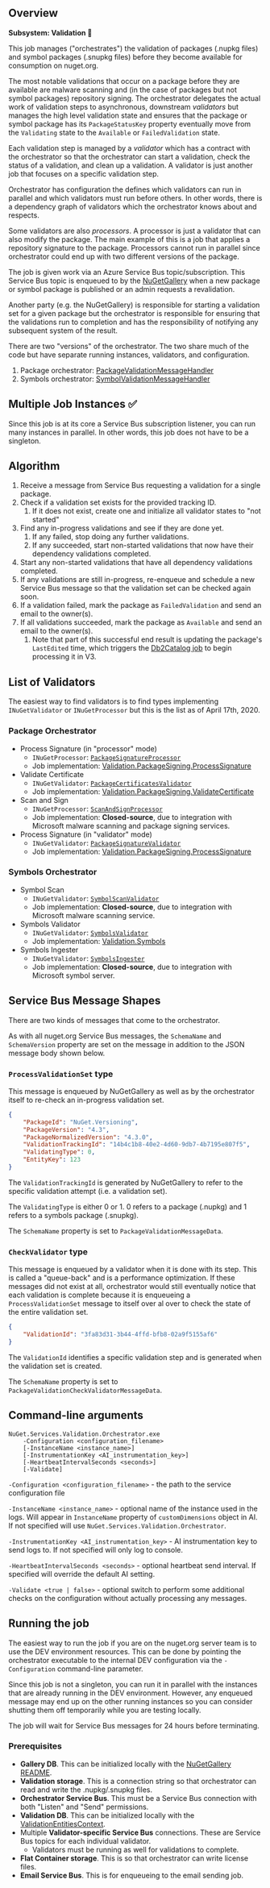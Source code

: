 ﻿## Overview

**Subsystem: Validation 📝**

This job manages ("orchestrates") the validation of packages (.nupkg files) and symbol packages (.snupkg files) before
they become available for consumption on nuget.org.

The most notable validations that occur on a package before they are available are malware scanning and (in the case of
packages but not symbol packages) repository signing. The orchestrator delegates the actual work of validation steps to
asynchronous, downstream *validators* but manages the high level validation state and ensures that the package or symbol
package has its `PackageStatusKey` property eventually move from the `Validating` state to the `Available` or
`FailedValidation` state.

Each validation step is managed by a *validator* which has a contract with the orchestrator so that the orchestrator can
start a validation, check the status of a validation, and clean up a validation. A validator is just another job that
focuses on a specific validation step.

Orchestrator has configuration the defines which validators can run in parallel and which validators must run before
others. In other words, there is a dependency graph of validators which the orchestrator knows about and respects.

Some validators are also *processors*. A processor is just a validator that can also modify the package. The main
example of this is a job that applies a repository signature to the package. Processors cannot run in parallel since
orchestrator could end up with two different versions of the package.

The job is given work via an Azure Service Bus topic/subscription. This Service Bus topic is enqueued to by the
[NuGetGallery](https://github.com/NuGet/NuGetGallery) when a new package or symbol package is published or an admin
requests a revalidation.

Another party (e.g. the NuGetGallery) is responsible for starting a validation set for a given package but the
orchestrator is responsible for ensuring that the validations run to completion and has the responsibility of notifying
any subsequent system of the result.

There are two "versions" of the orchestrator. The two share much of the code but have separate running instances,
validators, and configuration.

1. Package orchestrator: [PackageValidationMessageHandler](https://github.com/NuGet/NuGet.Jobs/blob/master/src/NuGet.Services.Validation.Orchestrator/PackageValidationMessageHandler.cs)
2. Symbols orchestrator: [SymbolValidationMessageHandler](https://github.com/NuGet/NuGet.Jobs/blob/master/src/NuGet.Services.Validation.Orchestrator/SymbolValidationMessageHandler.cs) 

## Multiple Job Instances ✅

Since this job is at its core a Service Bus subscription listener, you can run many instances in parallel. In other
words, this job does not have to be a singleton.

## Algorithm

1. Receive a message from Service Bus requesting a validation for a single package. 
1. Check if a validation set exists for the provided tracking ID.
   1. If it does not exist, create one and initialize all validator states to "not started"
1. Find any in-progress validations and see if they are done yet.
   1. If any failed, stop doing any further validations.
   1. If any succeeded, start non-started validations that now have their dependency validations completed.
1. Start any non-started validations that have all dependency validations completed.
1. If any validations are still in-progress, re-enqueue and schedule a new Service Bus message so that
   the validation set can be checked again soon.
1. If a validation failed, mark the package as `FailedValidation` and send an email to the owner(s).
1. If all validations succeeded, mark the package as `Available` and send an email to the owner(s).
   1. Note that part of this successful end result is updating the package's `LastEdited` time, which triggers
      the [Db2Catalog job](https://github.com/NuGet/NuGet.Services.Metadata/blob/master/src/Ng/Jobs/Db2CatalogJob.cs)
      to begin processing it in V3.

## List of Validators

The easiest way to find validators is to find types implementing `INuGetValidator` or `INuGetProcessor` but this is the list as
of April 17th, 2020.

### Package Orchestrator

- Process Signature (in "processor" mode)
  - `INuGetProcessor`: [`PackageSignatureProcessor`](https://github.com/NuGet/NuGet.Jobs/blob/master/src/NuGet.Services.Validation.Orchestrator/PackageSigning/ProcessSignature/PackageSignatureProcessor.cs)
  - Job implementation: [Validation.PackageSigning.ProcessSignature](https://github.com/NuGet/NuGet.Jobs/tree/master/src/Validation.PackageSigning.ProcessSignature)
- Validate Certificate
  - `INuGetValidator`: [`PackageCertificatesValidator`](https://github.com/NuGet/NuGet.Jobs/blob/master/src/NuGet.Services.Validation.Orchestrator/PackageSigning/ValidateCertificate/PackageCertificatesValidator.cs)
  - Job implementation: [Validation.PackageSigning.ValidateCertificate](https://github.com/NuGet/NuGet.Jobs/tree/master/src/Validation.PackageSigning.ValidateCertificate)
- Scan and Sign
  - `INuGetProcessor`: [`ScanAndSignProcessor`](https://github.com/NuGet/NuGet.Jobs/blob/master/src/NuGet.Services.Validation.Orchestrator/PackageSigning/ScanAndSign/ScanAndSignProcessor.cs)
  - Job implementation: **Closed-source**, due to integration with Microsoft malware scanning and package signing services.
- Process Signature (in "validator" mode)
  - `INuGetValidator`: [`PackageSignatureValidator`](https://github.com/NuGet/NuGet.Jobs/blob/master/src/NuGet.Services.Validation.Orchestrator/PackageSigning/ProcessSignature/PackageSignatureValidator.cs)
  - Job implementation: [Validation.PackageSigning.ProcessSignature](https://github.com/NuGet/NuGet.Jobs/tree/master/src/Validation.PackageSigning.ProcessSignature)

### Symbols Orchestrator

- Symbol Scan
  - `INuGetValidator`: [`SymbolScanValidator`](https://github.com/NuGet/NuGet.Jobs/blob/master/src/NuGet.Services.Validation.Orchestrator/Symbols/SymbolScanValidator.cs)
  - Job implementation: **Closed-source**, due to integration with Microsoft malware scanning service.
- Symbols Validator
  - `INuGetValidator`: [`SymbolsValidator`](https://github.com/NuGet/NuGet.Jobs/blob/master/src/NuGet.Services.Validation.Orchestrator/Symbols/SymbolsValidator.cs)
  - Job implementation: [Validation.Symbols](https://github.com/NuGet/NuGet.Jobs/tree/master/src/Validation.Symbols)
- Symbols Ingester
  - `INuGetValidator`: [`SymbolsIngester`](https://github.com/NuGet/NuGet.Jobs/blob/master/src/NuGet.Services.Validation.Orchestrator/Symbols/SymbolsIngester.cs)
  - Job implementation: **Closed-source**, due to integration with Microsoft symbol server.

## Service Bus Message Shapes

There are two kinds of messages that come to the orchestrator.

As with all nuget.org Service Bus messages, the `SchemaName` and `SchemaVersion` property are set on the message in
addition to the JSON message body shown below.

### `ProcessValidationSet` type

This message is enqueued by NuGetGallery as well as by the orchestrator itself to re-check an in-progress validation set.

```json
{
    "PackageId": "NuGet.Versioning",
    "PackageVersion": "4.3",
    "PackageNormalizedVersion": "4.3.0",
    "ValidationTrackingId": "14b4c1b8-40e2-4d60-9db7-4b7195e807f5",
    "ValidatingType": 0,
    "EntityKey": 123
}
```

The `ValidationTrackingId` is generated by NuGetGallery to refer to the specific validation attempt (i.e. a validation
set).

The `ValidatingType` is either 0 or 1. 0 refers to a package (.nupkg) and 1 refers to a symbols package (.snupkg).

The `SchemaName` property is set to `PackageValidationMessageData`. 

### `CheckValidator` type

This message is enqueued by a validator when it is done with its step. This is called a "queue-back" and is a
performance optimization. If these messages did not exist at all, orchestrator would still eventually notice that each
validation is complete because it is enqueueing a `ProcessValidationSet` message to itself over al over to check the
state of the entire validation set.

```json
{
    "ValidationId": "3fa83d31-3b44-4ffd-bfb8-02a9f5155af6"
}
```

The `ValidationId` identifies a specific validation step and is generated when the validation set is created.

The `SchemaName` property is set to `PackageValidationCheckValidatorMessageData`.

## Command-line arguments

```
NuGet.Services.Validation.Orchestrator.exe
    -Configuration <configuration_filename>
    [-InstanceName <instance_name>]
    [-InstrumentationKey <AI_instrumentation_key>]
    [-HeartbeatIntervalSeconds <seconds>]
    [-Validate]
```

`-Configuration <configuration_filename>` - the path to the service configuration file

`-InstanceName <instance_name>` - optional name of the instance used in the logs. Will appear in `InstanceName`
property of `customDimensions` object in AI. If not specified will use `NuGet.Services.Validation.Orchestrator`.

`-InstrumentationKey <AI_instrumentation_key>` - AI instrumentation key to send logs to. If not specified will only log
to console.

`-HeartbeatIntervalSeconds <seconds>` - optional heartbeat send interval. If specified will override the default AI
setting.

`-Validate <true | false>` - optional switch to perform some additional checks on the configuration without actually
processing any messages.

## Running the job

The easiest way to run the job if you are on the nuget.org server team is to use the DEV environment resources. This can
be done by pointing the orchestrator executable to the internal DEV configuration via the `-Configuration` command-line
parameter.

Since this job is not a singleton, you can run it in parallel with the instances that are already running in the DEV
environment. However, any enqueued message may end up on the other running instances so you can consider shutting them
off temporarily while you are testing locally.

The job will wait for Service Bus messages for 24 hours before terminating.

### Prerequisites

- **Gallery DB**. This can be initialized locally with the [NuGetGallery README](https://github.com/NuGet/NuGetGallery/blob/master/README.md).
- **Validation storage**. This is a connection string so that orchestrator can read and write the .nupkg/.snupkg files.
- **Orchestrator Service Bus**. This must be a Service Bus connection with both "Listen" and "Send" permissions.
- **Validation DB**. This can be initialized locally with the [ValidationEntitiesContext](https://github.com/NuGet/ServerCommon/blob/master/src/NuGet.Services.Validation/Entities/ValidationEntitiesContext.cs).
- Multiple **Validator-specific Service Bus** connections. These are Service Bus topics for each individual validator.
   - Validators must be running as well for validations to complete.
- **Flat Container storage**. This is so that orchestrator can write license files.
- **Email Service Bus**. This is for enqueueing to the email sending job.